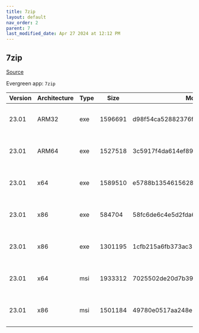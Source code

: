 ```yaml
---
title: 7zip
layout: default
nav_order: 2
parent: 7
last_modified_date: Apr 27 2024 at 12:12 PM
---
```


## 7zip

[Source](https://www.7-zip.org/)

Evergreen app: `7zip`

| Version | Architecture | Type | Size    | Md5                              | URI                                                                                                                                                                    |
| ------- | ------------ | ---- | ------- | -------------------------------- | ---------------------------------------------------------------------------------------------------------------------------------------------------------------------- |
| 23.01   | ARM32        | exe  | 1596691 | d98f54ca52882376fd8b39b29628a90a | [https://cfhcable.dl.sourceforge.net/project/sevenzip/7-Zip/23.01/7z2301-arm.exe](https://cfhcable.dl.sourceforge.net/project/sevenzip/7-Zip/23.01/7z2301-arm.exe)     |
| 23.01   | ARM64        | exe  | 1527518 | 3c5917f4da614ef892f055c697744b77 | [https://cfhcable.dl.sourceforge.net/project/sevenzip/7-Zip/23.01/7z2301-arm64.exe](https://cfhcable.dl.sourceforge.net/project/sevenzip/7-Zip/23.01/7z2301-arm64.exe) |
| 23.01   | x64          | exe  | 1589510 | e5788b13546156281bf0a4b38bdd0901 | [https://cfhcable.dl.sourceforge.net/project/sevenzip/7-Zip/23.01/7z2301-x64.exe](https://cfhcable.dl.sourceforge.net/project/sevenzip/7-Zip/23.01/7z2301-x64.exe)     |
| 23.01   | x86          | exe  | 584704  | 58fc6de6c4e5d2fda63565d54feb9e75 | [https://cfhcable.dl.sourceforge.net/project/sevenzip/7-Zip/23.01/7zr.exe](https://cfhcable.dl.sourceforge.net/project/sevenzip/7-Zip/23.01/7zr.exe)                   |
| 23.01   | x86          | exe  | 1301195 | 1cfb215a6fb373ac33a38b1db320c178 | [https://cfhcable.dl.sourceforge.net/project/sevenzip/7-Zip/23.01/7z2301.exe](https://cfhcable.dl.sourceforge.net/project/sevenzip/7-Zip/23.01/7z2301.exe)             |
| 23.01   | x64          | msi  | 1933312 | 7025502de20d7b39fb06870ab06d015b | [https://cfhcable.dl.sourceforge.net/project/sevenzip/7-Zip/23.01/7z2301-x64.msi](https://cfhcable.dl.sourceforge.net/project/sevenzip/7-Zip/23.01/7z2301-x64.msi)     |
| 23.01   | x86          | msi  | 1501184 | 49780e0517aa248e7fd90f50674a2645 | [https://cfhcable.dl.sourceforge.net/project/sevenzip/7-Zip/23.01/7z2301.msi](https://cfhcable.dl.sourceforge.net/project/sevenzip/7-Zip/23.01/7z2301.msi)             |
